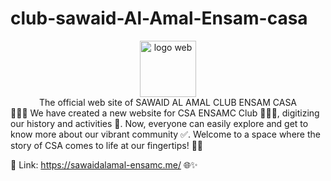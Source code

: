 
# club-sawaid-Al-Amal-Ensam-casa
<center>
<img src="https://github.com/AyoubElmortaji/club-sawaid-Al-Amal-Ensam-casa/assets/88349298/3717271f-29fe-46e0-9664-d81c3cb09d77" alt="logo web" width="90" height="auto"><br>
The official web site of SAWAID AL AMAL CLUB ENSAM CASA
</center>
🌟✨🎉 We have created a new website for CSA ENSAMC Club 💚🧡💛, digitizing our history and activities 💾. Now, everyone can easily explore and get to know more about our vibrant community ✅. Welcome to a space where the story of CSA comes to life at our fingertips! 🚀🌐

🔴 Link: https://sawaidalamal-ensamc.me/ 🌐✨









